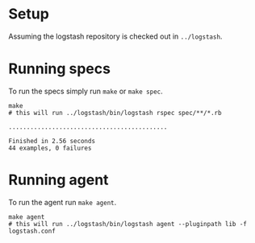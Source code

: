 
# Setup

Assuming the logstash repository is checked out in `../logstash`.

# Running specs

To run the specs simply run `make` or `make spec`.

	make
    # this will run ../logstash/bin/logstash rspec spec/**/*.rb 

    ............................................

	Finished in 2.56 seconds
	44 examples, 0 failures


# Running agent

To run the agent run `make agent`.

	make agent
    # this will run ../logstash/bin/logstash agent --pluginpath lib -f logstash.conf